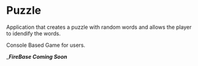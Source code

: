 # Puzzle

Application that creates a puzzle with random words and allows the player to idendify the words.

Console Based Game for users.

__________FireBase Coming Soon_________ 
